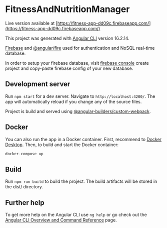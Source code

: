 # FitnessAndNutritionManager

Live version available at [https://fitness-app-dd09c.firebaseapp.com/](https://fitness-app-dd09c.firebaseapp.com/)

This project was generated with [Angular CLI](https://github.com/angular/angular-cli) version 16.2.14.

[Firebase](https://www.npmjs.com/package/firebase) and [@angular/fire](https://www.npmjs.com/package/@angular/fire) used for authentication and NoSQL real-time database.

In order to setup your firebase database, visit [firebase console](https://console.firebase.google.com/) create project and copy-paste firebase config of your new database.

## Development server

Run `npm start` for a dev server. Navigate to `http://localhost:4200/`. The app will automatically reload if you change any of the source files.

Project is build and served using [@angular-builders/custom-webpack](https://www.npmjs.com/package/@angular-builders/custom-webpack).

## Docker

You can also run the app in a Docker container. First, recommend to [Docker Desktop](https://www.docker.com/products/docker-desktop). Then, to build and start the Docker container:

```bash
docker-compose up
```

## Build

Run `npm run build` to build the project. The build artifacts will be stored in the dist/ directory.

## Further help

To get more help on the Angular CLI use `ng help` or go check out the [Angular CLI Overview and Command Reference](https://angular.io/cli) page.
